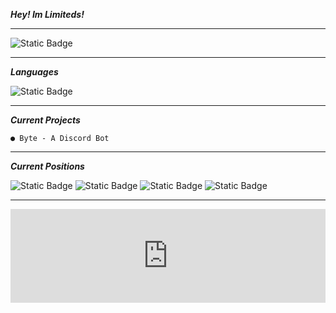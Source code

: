 ***Hey! Im Limiteds!***
<hr>
<img alt="Static Badge" src="https://img.shields.io/badge/Discord-@imlimiteds-purple">

<hr>

***Languages***

<img alt="Static Badge"
src="https://img.shields.io/badge/2_Years-Python-darkgreen">

<hr> 


__***Current Projects***__

```
● Byte - A Discord Bot
```


<hr>

***Current Positions***

<img alt="Static Badge"
src="https://img.shields.io/badge/Founder-UnLimited_Systems-white">
<img alt="Static Badge"
src="https://img.shields.io/badge/Senior_Support-ERM-darkred">
<img alt="Static Badge"
src="https://img.shields.io/badge/Support-Astro_Birb-blue">
<img alt="Static Badge"
src="https://img.shields.io/badge/Developer-Cyni-darkblue">

<hr>

<iframe src="https://wl.hetrixtools.com/report/uptime/3f00f14d97fb5d669fbe08a13314570b/" width="100%" scrolling="no" style="border:none;" sandbox="allow-scripts allow-same-origin allow-popups"></iframe>






